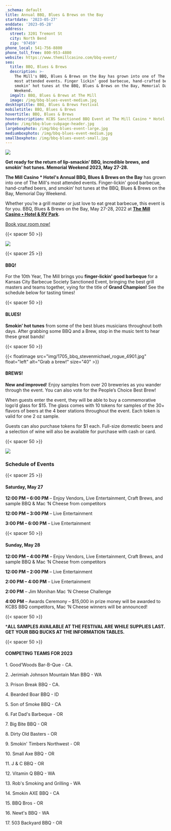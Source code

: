 ```yaml
---
_schema: default
title: Annual BBQ, Blues & Brews on the Bay
startdate: '2023-05-27'
enddate: '2023-05-28'
address:
  street: 3201 Tremont St
  city: North Bend
  zip: '97459'
phone_local: 541-756-8800
phone_toll_free: 800-953-4800
website: https://www.themillcasino.com/bbq-event/
seo:
  title: BBQ, Blues & Brews
  description: >-
    The Mill's BBQ, Blues & Brews on the Bay has grown into one of The Mill's
    most attended events. Finger lickin’ good barbecue, hand-crafted beers and
    smokin’ hot tunes at the BBQ, Blues & Brews on the Bay, Memorial Day
    Weekend.
  imgalt: BBQ, Blues & Brews at The Mill
  image: /img/bbq-blues-event-medium.jpg
desktoptitle: BBQ, Blues & Brews Festival
mobiletitle: BBQ, Blues & Brews
hovertitle: BBQ, Blues & Brews
hoverdescription: KCBS Sanctioned BBQ Event at The Mill Casino * Hotel!
photo: /img/bbq-blue-subpage-header.jpg
largeboxphoto: /img/bbq-blues-event-large.jpg
mediumboxphoto: /img/bbq-blues-event-medium.jpg
smallboxphoto: /img/bbq-blues-event-small.jpg
---
```

![](/img/bbq-blues-brews-logo-695px.jpg)

**Get ready for the return of lip-smackin' BBQ, incredible brews, and smokin' hot tunes. Memorial Weekend 2023, May 27-28.**

**The Mill Casino \* Hotel's Annual BBQ, Blues & Brews on the Bay** has grown into one of The Mill's most attended events. Finger-lickin' good barbecue, hand-crafted beers, and smokin’ hot tunes at the BBQ, Blues & Brews on the Bay, Memorial Day Weekend.

Whether you’re a grill master or just love to eat great barbecue, this event is for you. BBQ, Blues & Brews on the Bay, May 27-28, 2022 at [**The Mill Casino • Hotel & RV Park**](https://www.themillcasino.com/).

[Book your room now!](https://oregonsadventurecoast.com/lodging/ "Lodging on Oregon's Adventure Coast!")

{{< spacer 50 >}}

![](/img/bbq-blue-subpage-header.jpg)

{{< spacer 25 >}}

#### BBQ!

For the 10th Year, The Mill brings you **finger-lickin' good barbeque** for a Kansas City Barbecue Society Sanctioned Event, bringing the best grill masters and teams together, vying for the title of **Grand Champion!** See the schedule below for tasting times!

{{< spacer 50 >}}

#### BLUES!

**Smokin’ hot tunes** from some of the best blues musicians throughout both days. After grabbing some BBQ and a Brew, stop in the music tent to hear these great bands!

{{< spacer 50 >}}

{{< floatimage src="img/1705_bbq_stevenmichael_rogue_4901.jpg" float="left" alt="Grab a brew!" size="40" >}}

#### BREWS!

**New and improved**! Enjoy samples from over 20 breweries as you wander through the event. You can also vote for the People’s Choice Best Brew!

When guests enter the event, they will be able to buy a commemorative logo’d glass for $15. The glass comes with 10 tokens for samples of the 30+ flavors of beers at the 4 beer stations throughout the event. Each token is valid for one 2 oz sample.

Guests can also purchase tokens for $1 each. Full-size domestic beers and a selection of wine will also be available for purchase with cash or card.

{{< spacer 50 >}}

![](/img/bbq-blues-brews-competition-vendor.jpg)

### Schedule of Events

{{< spacer 25 >}}

#### Saturday, May 27

**12:00 PM – 6:00 PM** – Enjoy Vendors, Live Entertainment, Craft Brews, and sample BBQ & Mac ‘N Cheese from competitors

**12:00 PM – 3:00 PM** – Live Entertainment

**3:00 PM – 6:00 PM** – Live Entertainment

{{< spacer 50 >}}

#### Sunday, May 28

**12:00 PM – 4:00 PM** – Enjoy Vendors, Live Entertainment, Craft Brews, and sample BBQ & Mac ‘N Cheese from competitors

**12:00 PM – 2:00 PM** – Live Entertainment

**2:00 PM – 4:00 PM** – Live Entertainment

**2:00 PM** – Jim Monihan Mac ‘N Cheese Challenge

**4:00 PM** – Awards Ceremony – $15,000 in prize money will be awarded to KCBS BBQ competitors, Mac ‘N Cheese winners will be announced!

{{< spacer 50 >}}

\***ALL SAMPLES AVAILABLE AT THE FESTIVAL ARE WHILE SUPPLIES LAST. GET YOUR BBQ BUCKS AT THE INFORMATION TABLES.**

{{< spacer 50 >}}

#### **COMPETING TEAMS FOR 2023**

1\. Good’Woods Bar-B-Que - CA.

2\. Jerimiah Johnson Mountain Man BBQ - WA

3\. Prison Break BBQ - CA.

4\. Bearded Boar BBQ - ID

5\. Son of Smoke BBQ - CA

6\. Fat Dad's Barbeque - OR

7\. Big Bite BBQ - OR

8\. Dirty Old Basters - OR

9\. Smokin' Timbers Northwest - OR

10\. Small Axe BBQ - OR

11\. J & C BBQ - OR

12\. Vitamin Q BBQ - WA

13\. Rob's Smoking and Grilling - WA

14\. Smokin AXE BBQ - CA

15\. BBQ Bros - OR

16\. Newt's BBQ - WA

17\. 503 Backyard BBQ - OR
